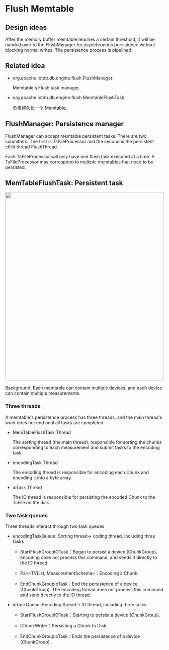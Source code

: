 <!--

    Licensed to the Apache Software Foundation (ASF) under one
    or more contributor license agreements.  See the NOTICE file
    distributed with this work for additional information
    regarding copyright ownership.  The ASF licenses this file
    to you under the Apache License, Version 2.0 (the
    "License"); you may not use this file except in compliance
    with the License.  You may obtain a copy of the License at
    
        http://www.apache.org/licenses/LICENSE-2.0
    
    Unless required by applicable law or agreed to in writing,
    software distributed under the License is distributed on an
    "AS IS" BASIS, WITHOUT WARRANTIES OR CONDITIONS OF ANY
    KIND, either express or implied.  See the License for the
    specific language governing permissions and limitations
    under the License.

-->

# Flush Memtable

## Design ideas

After the memory buffer memtable reaches a certain threshold, it will be handed over to the FlushManager for asynchronous persistence without blocking normal writes. The persistence process is pipelined.

## Related idea

* org.apache.iotdb.db.engine.flush.FlushManager

	Memtable's Flush task manager.
	
* org.apache.iotdb.db.engine.flush.MemtableFlushTask

	负责持久化一个 Memtable。

## FlushManager: Persistence manager

FlushManager can accept memtable persistent tasks. There are two submitters. The first is TsFileProcessor and the second is the persistent child thread FlushThread.

Each TsFileProcessor will only have one flush task executed at a time. A TsFileProcessor may correspond to multiple memtables that need to be persisted.

## MemTableFlushTask: Persistent task

<img style="width:100%; max-width:800px; max-height:600px; margin-left:auto; margin-right:auto; display:block;" src="https://user-images.githubusercontent.com/19167280/73625254-03fe2680-467f-11ea-8197-115f3a749cbd.png">

Background: Each memtable can contain multiple devices, and each device can contain multiple measurements.

### Three threads

A memtable's persistence process has three threads, and the main thread's work does not end until all tasks are completed.

* MemTableFlushTask  Thread

  The sorting thread (the main thread), responsible for sorting the chunks corresponding to each measurement and submit tasks to the encoding task.

* encodingTask Thread

  The encoding thread is responsible for encoding each Chunk and encoding it into a byte array.

* ioTask Thread

  The IO thread is responsible for persisting the encoded Chunk to the TsFile on the disk.

### Two task queues

Three threads interact through two task queues

* encodingTaskQueue: Sorting thread-> coding thread, including three tasks
	
	* StartFlushGroupIOTask：Began to persist a device (ChunkGroup), encoding does not process this command, and sends it directly to the IO thread.
	
	* Pair\<TVList, MeasurementSchema\>：Encoding a Chunk
	
	* EndChunkGroupIoTask：End the persistence of a device (ChunkGroup). The encoding thread does not process this command and  send directly to the IO thread.

* ioTaskQueue: Encoding thread-> IO thread, including three tasks
	
	* StartFlushGroupIOTask：Starting to persist a device (ChunkGroup).
	
	* IChunkWriter：Persisting a Chunk to Disk
	
	* EndChunkGroupIoTask：Ends the persistence of a device (ChunkGroup).
